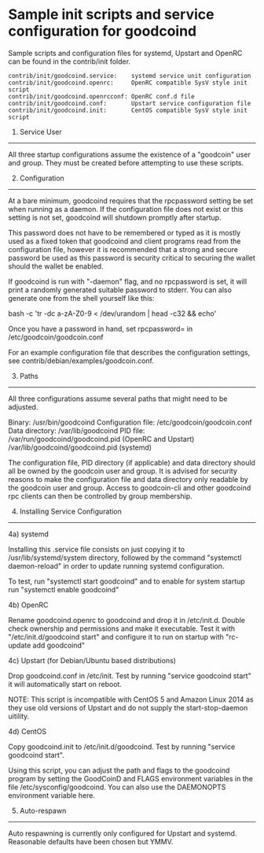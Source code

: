 Sample init scripts and service configuration for goodcoind
==========================================================

Sample scripts and configuration files for systemd, Upstart and OpenRC
can be found in the contrib/init folder.

    contrib/init/goodcoind.service:    systemd service unit configuration
    contrib/init/goodcoind.openrc:     OpenRC compatible SysV style init script
    contrib/init/goodcoind.openrcconf: OpenRC conf.d file
    contrib/init/goodcoind.conf:       Upstart service configuration file
    contrib/init/goodcoind.init:       CentOS compatible SysV style init script

1. Service User
---------------------------------

All three startup configurations assume the existence of a "goodcoin" user
and group.  They must be created before attempting to use these scripts.

2. Configuration
---------------------------------

At a bare minimum, goodcoind requires that the rpcpassword setting be set
when running as a daemon.  If the configuration file does not exist or this
setting is not set, goodcoind will shutdown promptly after startup.

This password does not have to be remembered or typed as it is mostly used
as a fixed token that goodcoind and client programs read from the configuration
file, however it is recommended that a strong and secure password be used
as this password is security critical to securing the wallet should the
wallet be enabled.

If goodcoind is run with "-daemon" flag, and no rpcpassword is set, it will
print a randomly generated suitable password to stderr.  You can also
generate one from the shell yourself like this:

bash -c 'tr -dc a-zA-Z0-9 < /dev/urandom | head -c32 && echo'

Once you have a password in hand, set rpcpassword= in /etc/goodcoin/goodcoin.conf

For an example configuration file that describes the configuration settings,
see contrib/debian/examples/goodcoin.conf.

3. Paths
---------------------------------

All three configurations assume several paths that might need to be adjusted.

Binary:              /usr/bin/goodcoind
Configuration file:  /etc/goodcoin/goodcoin.conf
Data directory:      /var/lib/goodcoind
PID file:            /var/run/goodcoind/goodcoind.pid (OpenRC and Upstart)
                     /var/lib/goodcoind/goodcoind.pid (systemd)

The configuration file, PID directory (if applicable) and data directory
should all be owned by the goodcoin user and group.  It is advised for security
reasons to make the configuration file and data directory only readable by the
goodcoin user and group.  Access to goodcoin-cli and other goodcoind rpc clients
can then be controlled by group membership.

4. Installing Service Configuration
-----------------------------------

4a) systemd

Installing this .service file consists on just copying it to
/usr/lib/systemd/system directory, followed by the command
"systemctl daemon-reload" in order to update running systemd configuration.

To test, run "systemctl start goodcoind" and to enable for system startup run
"systemctl enable goodcoind"

4b) OpenRC

Rename goodcoind.openrc to goodcoind and drop it in /etc/init.d.  Double
check ownership and permissions and make it executable.  Test it with
"/etc/init.d/goodcoind start" and configure it to run on startup with
"rc-update add goodcoind"

4c) Upstart (for Debian/Ubuntu based distributions)

Drop goodcoind.conf in /etc/init.  Test by running "service goodcoind start"
it will automatically start on reboot.

NOTE: This script is incompatible with CentOS 5 and Amazon Linux 2014 as they
use old versions of Upstart and do not supply the start-stop-daemon uitility.

4d) CentOS

Copy goodcoind.init to /etc/init.d/goodcoind. Test by running "service goodcoind start".

Using this script, you can adjust the path and flags to the goodcoind program by
setting the GoodCoinD and FLAGS environment variables in the file
/etc/sysconfig/goodcoind. You can also use the DAEMONOPTS environment variable here.

5. Auto-respawn
-----------------------------------

Auto respawning is currently only configured for Upstart and systemd.
Reasonable defaults have been chosen but YMMV.
